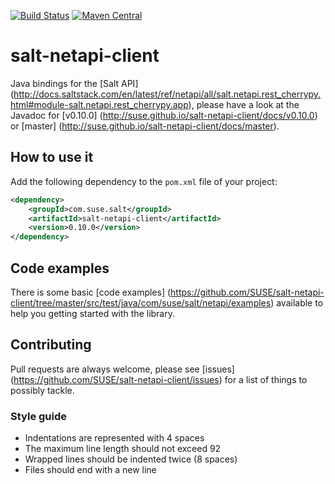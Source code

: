 [![Build Status](https://travis-ci.org/SUSE/salt-netapi-client.svg?branch=master)](https://travis-ci.org/SUSE/salt-netapi-client)
[![Maven Central](https://img.shields.io/maven-central/v/com.suse.salt/salt-netapi-client.svg)](https://mvnrepository.com/artifact/com.suse.salt/salt-netapi-client)

# salt-netapi-client

Java bindings for the [Salt API] (http://docs.saltstack.com/en/latest/ref/netapi/all/salt.netapi.rest_cherrypy.html#module-salt.netapi.rest_cherrypy.app), please have a look at the Javadoc for [v0.10.0] (http://suse.github.io/salt-netapi-client/docs/v0.10.0) or [master] (http://suse.github.io/salt-netapi-client/docs/master).

## How to use it

Add the following dependency to the `pom.xml` file of your project:

```xml
<dependency>
    <groupId>com.suse.salt</groupId>
    <artifactId>salt-netapi-client</artifactId>
    <version>0.10.0</version>
</dependency>
```

## Code examples

There is some basic [code examples] (https://github.com/SUSE/salt-netapi-client/tree/master/src/test/java/com/suse/salt/netapi/examples) available to help you getting started with the library.

## Contributing

Pull requests are always welcome, please see [issues] (https://github.com/SUSE/salt-netapi-client/issues) for a list of things to possibly tackle.

### Style guide

* Indentations are represented with 4 spaces
* The maximum line length should not exceed 92
* Wrapped lines should be indented twice (8 spaces)
* Files should end with a new line
